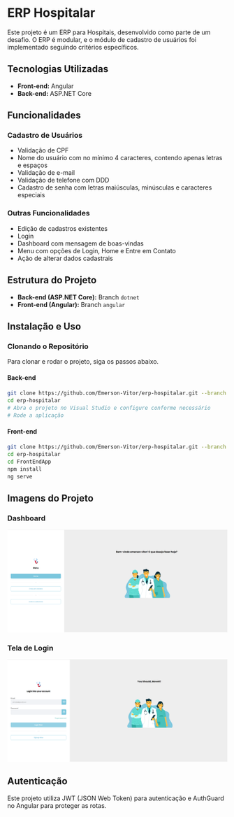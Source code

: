 
# ERP Hospitalar

Este projeto é um ERP para Hospitais, desenvolvido como parte de um desafio. O ERP é modular, e o módulo de cadastro de usuários foi implementado seguindo critérios específicos.

## Tecnologias Utilizadas

- **Front-end:** Angular
- **Back-end:** ASP.NET Core

## Funcionalidades

### Cadastro de Usuários
- Validação de CPF
- Nome do usuário com no mínimo 4 caracteres, contendo apenas letras e espaços
- Validação de e-mail
- Validação de telefone com DDD
- Cadastro de senha com letras maiúsculas, minúsculas e caracteres especiais

### Outras Funcionalidades
- Edição de cadastros existentes
- Login
- Dashboard com mensagem de boas-vindas
- Menu com opções de Login, Home e Entre em Contato
- Ação de alterar dados cadastrais


## Estrutura do Projeto

- **Back-end (ASP.NET Core):** Branch `dotnet`
- **Front-end (Angular):** Branch `angular`

## Instalação e Uso

### Clonando o Repositório

Para clonar e rodar o projeto, siga os passos abaixo.

#### Back-end

```bash
git clone https://github.com/Emerson-Vitor/erp-hospitalar.git --branch dotnet --single-branch
cd erp-hospitalar
# Abra o projeto no Visual Studio e configure conforme necessário
# Rode a aplicação
```

#### Front-end

```bash
git clone https://github.com/Emerson-Vitor/erp-hospitalar.git --branch angular --single-branch
cd erp-hospitalar
cd FrontEndApp
npm install
ng serve
```

## Imagens do Projeto

### Dashboard

![Dashboard](path/to/dashboard.png)

### Tela de Login

![Login](path/to/login.png)

## Autenticação

Este projeto utiliza JWT (JSON Web Token) para autenticação e AuthGuard no Angular para proteger as rotas.

